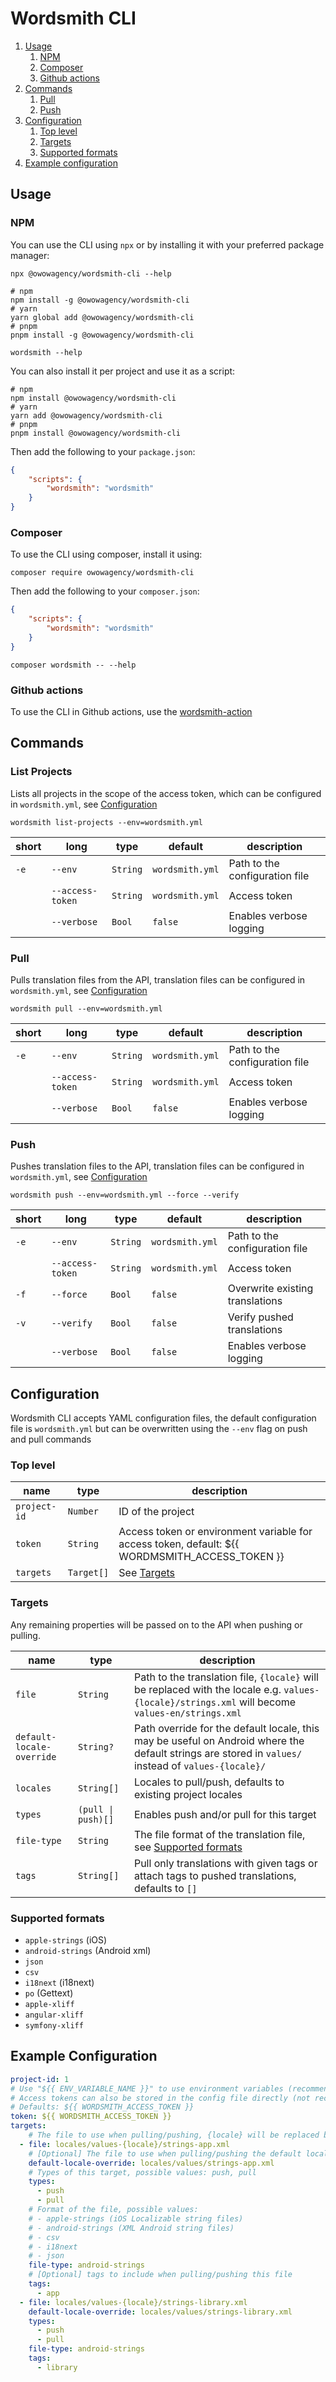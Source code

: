# Wordsmith CLI

1. [Usage](#usage)
    1. [NPM](#npm)
    1. [Composer](#composer)
    1. [Github actions](#github-actions)
1. [Commands](#commands)
    1. [Pull](#pull)
    1. [Push](#push)
1. [Configuration](#configuration)
    1. [Top level](#top-level)
    1. [Targets](#targets)
    1. [Supported formats](#supported-formats)
1. [Example configuration](#example-configuration)

## Usage

### NPM

You can use the CLI using `npx` or by installing it with your preferred package manager:

```shell
npx @owowagency/wordsmith-cli --help

# npm
npm install -g @owowagency/wordsmith-cli
# yarn
yarn global add @owowagency/wordsmith-cli
# pnpm
pnpm install -g @owowagency/wordsmith-cli

wordsmith --help
```

You can also install it per project and use it as a script:

```shell
# npm
npm install @owowagency/wordsmith-cli
# yarn
yarn add @owowagency/wordsmith-cli
# pnpm
pnpm install @owowagency/wordsmith-cli
```

Then add the following to your `package.json`:

```json
{
    "scripts": {
        "wordsmith": "wordsmith"
    }
}
```

### Composer

To use the CLI using composer, install it using:

```shell
composer require owowagency/wordsmith-cli
```

Then add the following to your `composer.json`:

```json
{
    "scripts": {
        "wordsmith": "wordsmith"
    }
}
```

```shell
composer wordsmith -- --help
```

### Github actions

To use the CLI in Github actions, use the
[wordsmith-action](https://github.com/owowagency/wordsmith-action)

## Commands

### List Projects

Lists all projects in the scope of the access token, which can be configured in `wordsmith.yml`, see [Configuration](#configuration)

```shell
wordsmith list-projects --env=wordsmith.yml
```

| short | long | type | default | description |
|---|---|---|---|---|
| `-e` | `--env` | `String` | `wordsmith.yml` | Path to the configuration file |
| | `--access-token` | `String` | `wordsmith.yml` | Access token |
| | `--verbose` | `Bool` | `false` | Enables verbose logging |

### Pull

Pulls translation files from the API, translation files can be configured in `wordsmith.yml`, see [Configuration](#configuration)

```shell
wordsmith pull --env=wordsmith.yml
```

| short | long | type | default | description |
|---|---|---|---|---|
| `-e` | `--env` | `String` | `wordsmith.yml` | Path to the configuration file |
| | `--access-token` | `String` | `wordsmith.yml` | Access token |
| | `--verbose` | `Bool` | `false` | Enables verbose logging |

### Push

Pushes translation files to the API, translation files can be configured in `wordsmith.yml`, see [Configuration](#configuration)

```shell
wordsmith push --env=wordsmith.yml --force --verify
```

| short | long | type | default | description |
|---|---|---|---|---|
| `-e` | `--env` | `String` | `wordsmith.yml` | Path to the configuration file |
| | `--access-token` | `String` | `wordsmith.yml` | Access token |
| `-f` | `--force` | `Bool` | `false` | Overwrite existing translations |
| `-v` | `--verify` | `Bool` | `false` | Verify pushed translations |
| | `--verbose` | `Bool` | `false` | Enables verbose logging |


## Configuration

Wordsmith CLI accepts YAML configuration files, the default configuration file is `wordsmith.yml` but can be overwritten using the `--env` flag on push and pull commands

### Top level

| name | type | description |
|---|---|---|
| `project-id` | `Number` | ID of the project |
| `token` | `String` | Access token or environment variable for access token, default: ${{ WORDMSMITH_ACCESS_TOKEN }} |
| `targets` | `Target[]` | See [Targets](#targets) |


### Targets

Any remaining properties will be passed on to the API when pushing or pulling.

| name | type | description |
|---|---|---|
| `file` | `String` | Path to the translation file, `{locale}` will be replaced with the locale e.g. `values-{locale}/strings.xml` will become `values-en/strings.xml` |
| `default-locale-override` | `String?` | Path override for the default locale, this may be useful on Android where the default strings are stored in `values/` instead of `values-{locale}/` |
| `locales` | `String[]` | Locales to pull/push, defaults to existing project locales |
| `types` | `(pull \| push)[]` | Enables push and/or pull for this target |
| `file-type` | `String` | The file format of the translation file, see [Supported formats](#supported-formats) |
| `tags` | `String[]` | Pull only translations with given tags or attach tags to pushed translations, defaults to `[]` |

### Supported formats

- `apple-strings` (iOS)
- `android-strings` (Android xml)
- `json`
- `csv`
- `i18next` (i18next)
- `po` (Gettext)
- `apple-xliff`
- `angular-xliff`
- `symfony-xliff`

## Example Configuration

```yml
project-id: 1
# Use "${{ ENV_VARIABLE_NAME }}" to use environment variables (recommended)
# Access tokens can also be stored in the config file directly (not recommended)
# Defaults: ${{ WORDSMITH_ACCESS_TOKEN }}
token: ${{ WORDSMITH_ACCESS_TOKEN }}
targets:
    # The file to use when pulling/pushing, {locale} will be replaced by the pulled/pushed locale, e.g. locales/values-en/strings-web.xml
  - file: locales/values-{locale}/strings-app.xml
    # [Optional] The file to use when pulling/pushing the default locale
    default-locale-override: locales/values/strings-app.xml
    # Types of this target, possible values: push, pull
    types:
      - push
      - pull
    # Format of the file, possible values:
    # - apple-strings (iOS Localizable string files)
    # - android-strings (XML Android string files)
    # - csv
    # - i18next
    # - json
    file-type: android-strings
    # [Optional] tags to include when pulling/pushing this file
    tags:
      - app
  - file: locales/values-{locale}/strings-library.xml
    default-locale-override: locales/values/strings-library.xml
    types:
      - push
      - pull
    file-type: android-strings
    tags:
      - library
```
